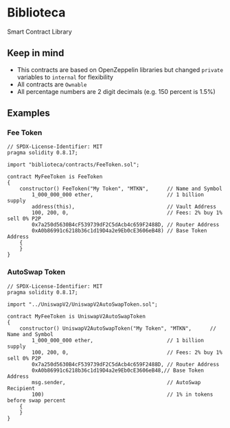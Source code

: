 # Biblioteca

Smart Contract Library

## Keep in mind

* This contracts are based on OpenZeppelin libraries but changed `private` variables to `internal` for flexibility
* All contracts are `Ownable`
* All percentage numbers are 2 digit decimals (e.g. 150 percent is 1.5%)

## Examples

### Fee Token

```solidity
// SPDX-License-Identifier: MIT
pragma solidity 0.8.17;

import "biblioteca/contracts/FeeToken.sol";

contract MyFeeToken is FeeToken
{
    constructor() FeeToken("My Token", "MTKN",      // Name and Symbol
        1_000_000_000 ether,                        // 1 billion supply
        address(this),                              // Vault Address
        100, 200, 0,                                // Fees: 2% buy 1% sell 0% P2P
        0x7a250d5630B4cF539739dF2C5dAcb4c659F2488D, // Router Address
        0xA0b86991c6218b36c1d19D4a2e9Eb0cE3606eB48) // Base Token Address
    {
    }
}
```


### AutoSwap Token

```solidity
// SPDX-License-Identifier: MIT
pragma solidity 0.8.17;

import "../UniswapV2/UniswapV2AutoSwapToken.sol";

contract MyFeeToken is UniswapV2AutoSwapToken
{
    constructor() UniswapV2AutoSwapToken("My Token", "MTKN",      // Name and Symbol
        1_000_000_000 ether,                        // 1 billion supply
        100, 200, 0,                                // Fees: 2% buy 1% sell 0% P2P
        0x7a250d5630B4cF539739dF2C5dAcb4c659F2488D, // Router Address
        0xA0b86991c6218b36c1d19D4a2e9Eb0cE3606eB48,// Base Token Address
        msg.sender,                                 // AutoSwap Recipient
        100)                                        // 1% in tokens before swap percent
    {
    }
}
```